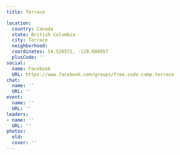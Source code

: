 ```yaml
---
title: Terrace

location:
  country: Canada
  state: British Columbia
  city: Terrace
  neighborhood: 
  coordinates: 54.520572, -128.606057
  plusCode: ''
social:
  name: Facebook
  URL: https://www.facebook.com/groups/free.code.camp.terrace
chat:
  name: ''
  URL: ''
event:
  name: ''
  URL: ''
leaders:
- name: ''
  URL: ''
photos:
  old: 
  cover: ''
---
```

